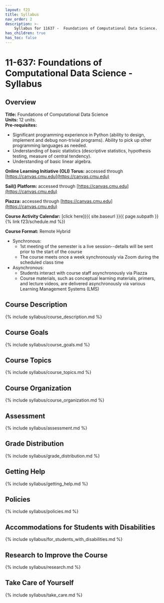 ```yaml
---
layout: f23
title: Syllabus
nav_order: 2
description: >-
    Syllabus for 11637 -  Foundations of Computational Data Science.
has_children: true
has_toc: false
---
```


# 11-637: Foundations of Computational Data Science - Syllabus

## Overview

**Title:** Foundations of Computational Data Science <br />
**Units:** 12 units. <br />
**Pre-requisites:**
- Significant programming experience in Python (ability to design, implement and debug non-trivial programs). Ability to pick up other programming languages as needed.
- Understanding of basic statistics (descriptive statistics, hypothesis testing, measure of central tendency).
- Understanding of basic linear algebra.<br />

**Online Learning Initiative (OLI) Torus:** accessed through [https://canvas.cmu.edu](https://canvas.cmu.edu)

**Sail() Platform:** accessed through [https://canvas.cmu.edu](https://canvas.cmu.edu)

**Piazza:** accessed through [https://canvas.cmu.edu](https://canvas.cmu.edu)

**Course Activity Calendar:** [click here]({{ site.baseurl }}{{ page.subpath }}{% link f23/schedule.md %})

**Course Format:** Remote Hybrid
- Synchronous:
    - 1st meeting of the semester is a live session--details will be sent prior to the start of the course 
    - The course meets once a week synchronously via Zoom during the scheduled class time
- Asynchronous: 
    - Students interact with course staff asynchronously via Piazza
    - Course materials, such as conceptual learning materials, primers, and lecture videos, are delivered asynchronously via various Learning Management Systems (LMS) <br />

## Course Description

{% include syllabus/course_description.md %}

## Course Goals 

{% include syllabus/course_goals.md %}

## Course Topics

{% include syllabus/course_topics.md %}

## Course Organization

{% include syllabus/course_organization.md %}

## Assessment

{% include syllabus/assessment.md %}

## Grade Distribution

{% include syllabus/grade_distribution.md %}

## Getting Help

{% include syllabus/getting_help.md %}

## Policies

{% include syllabus/policies.md %}

## Accommodations for Students with Disabilities

{% include syllabus/for_students_with_disabilities.md %}

## Research to Improve the Course

{% include syllabus/research.md %}

## Take Care of Yourself

{% include syllabus/take_care.md %}







